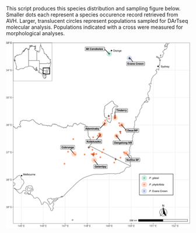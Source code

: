 This script produces this species distribution and sampling figure below. Smaller dots each represent a species occurence record retrieved from AVH. Larger, translucent circles represent populations sampled for DArTseq molecular analysis. Populations indicated with a cross were measured for morphological analyses. 

![ECmap_revised_071022](https://raw.githubusercontent.com/rpodonnell/ASB_PEC/8450ff8bff0f596e37dab8bf15fe605d78b32616/MAP/ECmap_revised_071022.svg)


